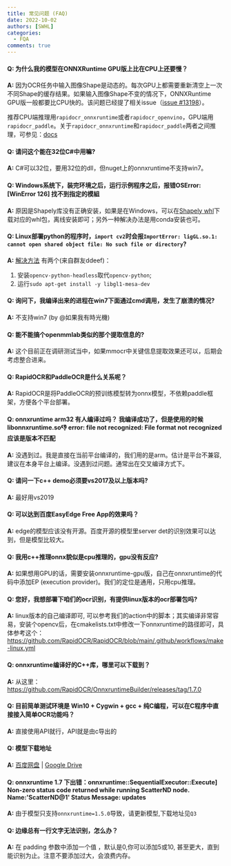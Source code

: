 ```yaml
---
title: 常见问题 (FAQ)
date: 2022-10-02
authors: [SWHL]
categories:
  - FQA
comments: true
---
```



<!-- more -->

#### Q: 为什么我的模型在ONNXRuntime GPU版上比在CPU上还要慢？

**A:** 因为OCR任务中输入图像Shape是动态的。每次GPU上都需要重新清空上一次不同Shape的缓存结果。如果输入图像Shape不变的情况下，ONNXRuntime GPU版一般都要比CPU快的。该问题已经提了相关issue（[issue #13198](https://github.com/microsoft/onnxruntime/issues/13198)）。

推荐CPU端推理用`rapidocr_onnxruntime`或者`rapidocr_openvino`，GPU端用`rapidocr_paddle`。关于`rapidocr_onnxruntime`和`rapidocr_paddle`两者之间推理，可参见：[docs](../../install_usage/rapidocr_paddle.md#推理速度比较)

#### Q: 请问这个能在32位C#中用嘛?

**A:** C#可以32位，要用32位的dll，但nuget上的onnxruntime不支持win7。

#### Q: Windows系统下，装完环境之后，运行示例程序之后，报错OSError: [WinError 126] 找不到指定的模組

**A:** 原因是Shapely库没有正确安装，如果是在Windows，可以在[Shapely whl](https://www.lfd.uci.edu/~gohlke/pythonlibs/#shapely)下载对应的whl包，离线安装即可；另外一种解决办法是用conda安装也可。

#### Q: Linux部署python的程序时，`import cv2`时会报`ImportError: ligGL.so.1: cannot open shared object file: No such file or directory`?

**A:** [解决方法](https://stackoverflow.com/a/63978454/3335415
) 有两个(来自群友ddeef)：

  1. 安装`opencv-python-headless`取代`opencv-python`;
  2. 运行`sudo apt-get install -y libgl1-mesa-dev`

#### Q: 询问下，我编译出来的进程在win7下面通过cmd调用，发生了崩溃的情况?

**A:** 不支持win7 (by @如果我有時光機)

#### Q: 能不能搞个openmmlab类似的那个提取信息的?

**A:** 这个目前正在调研测试当中，如果mmocr中关键信息提取效果还可以，后期会考虑整合进来。

#### Q: RapidOCR和PaddleOCR是什么关系呢？

**A:** RapidOCR是将PaddleOCR的预训练模型转为onnx模型，不依赖paddle框架，方便各个平台部署。

#### Q: onnxruntime arm32 有人编译过吗？ 我编译成功了，但是使用的时候libonnxruntime.so:-1: error: file not recognized: File format not recognized  应该是版本不匹配

**A:** 没遇到过。我是直接在当前平台编译的，我们用的是arm。估计是平台不兼容,建议在本身平台上编译。没遇到过问题。通常出在交叉编译方式下。

#### Q: 请问一下c++ demo必须要vs2017及以上版本吗?

**A:** 最好用vs2019

#### Q: 可以达到百度EasyEdge Free App的效果吗？

**A:** edge的模型应该没有开源。百度开源的模型里server det的识别效果可以达到，但是模型比较大。

#### Q: 我用c++推理onnx貌似是cpu推理的，gpu没有反应?

**A:** 如果想用GPU的话，需要安装onnxruntime-gpu版，自己在onnxruntime的代码中添加EP (execution provider)。我们的定位是通用，只用cpu推理。

#### Q: 您好，我想部署下咱们的ocr识别，有提供linux版本的ocr部署包吗?

**A:** linux版本的自己编译即可, 可以参考我们的action中的脚本；其实编译非常容易，安装个opencv后，在cmakelists.txt中修改一下onnxruntime的路径即可，具体参考这个： <https://github.com/RapidOCR/RapidOCR/blob/main/.github/workflows/make-linux.yml>

#### Q: onnxruntime编译好的C++库，哪里可以下载到？

**A:** 从这里：<https://github.com/RapidOCR/OnnxruntimeBuilder/releases/tag/1.7.0>

#### Q: 目前简单测试环境是  Win10 + Cygwin + gcc + 纯C编程，可以在C程序中直接接入简单OCR功能吗？

**A:** 直接使用API就行，API就是由c导出的

#### Q: 模型下载地址

**A:** [百度网盘](https://pan.baidu.com/s/1PTcgXG2zEgQU6A_A3kGJ3Q?pwd=jhai) | [Google Drive](https://drive.google.com/drive/folders/1x_a9KpCo_1blxH1xFOfgKVkw1HYRVywY?usp=sharing)

#### Q: onnxruntime 1.7 下出错：onnxruntime::SequentialExecutor::Execute] Non-zero status code returned while running ScatterND node. Name:'ScatterND@1' Status Message: updates

**A:** 由于模型只支持`onnxruntime=1.5.0`导致，请更新模型,下载地址见`Q3`

#### Q: 边缘总有一行文字无法识别，怎么办？

**A:** 在 padding 参数中添加一个值 ，默认是0,你可以添加5或10, 甚至更大，直到能识别为止。注意不要添加过大，会浪费内存。
